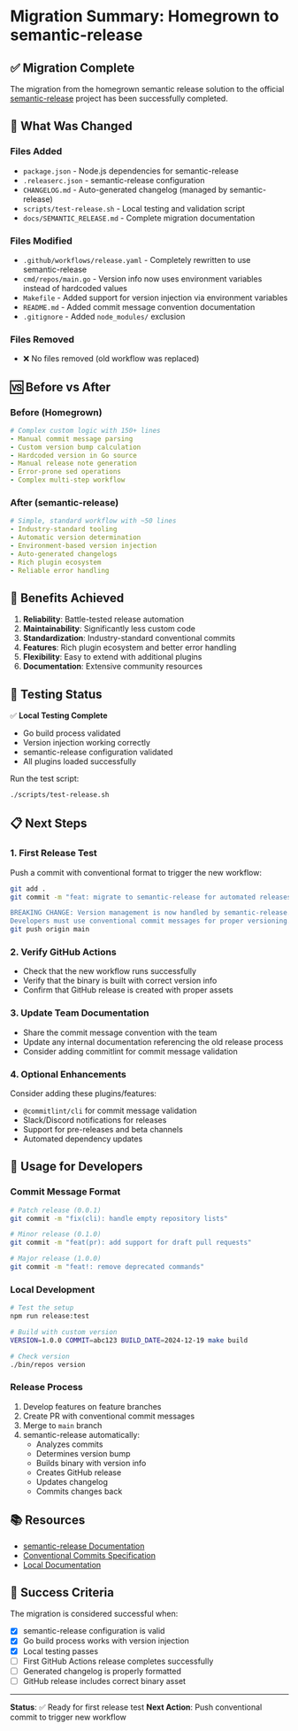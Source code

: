 # Migration Summary: Homegrown to semantic-release

## ✅ Migration Complete

The migration from the homegrown semantic release solution to the official [semantic-release](https://semantic-release.gitbook.io/) project has been successfully completed.

## 🔄 What Was Changed

### Files Added
- `package.json` - Node.js dependencies for semantic-release
- `.releaserc.json` - semantic-release configuration
- `CHANGELOG.md` - Auto-generated changelog (managed by semantic-release)
- `scripts/test-release.sh` - Local testing and validation script
- `docs/SEMANTIC_RELEASE.md` - Complete migration documentation

### Files Modified
- `.github/workflows/release.yaml` - Completely rewritten to use semantic-release
- `cmd/repos/main.go` - Version info now uses environment variables instead of hardcoded values
- `Makefile` - Added support for version injection via environment variables
- `README.md` - Added commit message convention documentation
- `.gitignore` - Added `node_modules/` exclusion

### Files Removed
- ❌ No files removed (old workflow was replaced)

## 🆚 Before vs After

### Before (Homegrown)
```yaml
# Complex custom logic with 150+ lines
- Manual commit message parsing
- Custom version bump calculation
- Hardcoded version in Go source
- Manual release note generation
- Error-prone sed operations
- Complex multi-step workflow
```

### After (semantic-release)
```yaml
# Simple, standard workflow with ~50 lines
- Industry-standard tooling
- Automatic version determination
- Environment-based version injection
- Auto-generated changelogs
- Rich plugin ecosystem
- Reliable error handling
```

## 🚀 Benefits Achieved

1. **Reliability**: Battle-tested release automation
2. **Maintainability**: Significantly less custom code
3. **Standardization**: Industry-standard conventional commits
4. **Features**: Rich plugin ecosystem and better error handling
5. **Flexibility**: Easy to extend with additional plugins
6. **Documentation**: Extensive community resources

## 🧪 Testing Status

✅ **Local Testing Complete**
- Go build process validated
- Version injection working correctly
- semantic-release configuration validated
- All plugins loaded successfully

Run the test script:
```bash
./scripts/test-release.sh
```

## 📋 Next Steps

### 1. First Release Test
Push a commit with conventional format to trigger the new workflow:
```bash
git add .
git commit -m "feat: migrate to semantic-release for automated releases

BREAKING CHANGE: Version management is now handled by semantic-release.
Developers must use conventional commit messages for proper versioning."
git push origin main
```

### 2. Verify GitHub Actions
- Check that the new workflow runs successfully
- Verify that the binary is built with correct version info
- Confirm that GitHub release is created with proper assets

### 3. Update Team Documentation
- Share the commit message convention with the team
- Update any internal documentation referencing the old release process
- Consider adding commitlint for commit message validation

### 4. Optional Enhancements
Consider adding these plugins/features:
- `@commitlint/cli` for commit message validation
- Slack/Discord notifications for releases
- Support for pre-releases and beta channels
- Automated dependency updates

## 🔧 Usage for Developers

### Commit Message Format
```bash
# Patch release (0.0.1)
git commit -m "fix(cli): handle empty repository lists"

# Minor release (0.1.0)  
git commit -m "feat(pr): add support for draft pull requests"

# Major release (1.0.0)
git commit -m "feat!: remove deprecated commands"
```

### Local Development
```bash
# Test the setup
npm run release:test

# Build with custom version
VERSION=1.0.0 COMMIT=abc123 BUILD_DATE=2024-12-19 make build

# Check version
./bin/repos version
```

### Release Process
1. Develop features on feature branches
2. Create PR with conventional commit messages  
3. Merge to `main` branch
4. semantic-release automatically:
   - Analyzes commits
   - Determines version bump
   - Builds binary with version info
   - Creates GitHub release
   - Updates changelog
   - Commits changes back

## 📚 Resources

- [semantic-release Documentation](https://semantic-release.gitbook.io/)
- [Conventional Commits Specification](https://www.conventionalcommits.org/)
- [Local Documentation](docs/SEMANTIC_RELEASE.md)

## 🎯 Success Criteria

The migration is considered successful when:
- [x] semantic-release configuration is valid
- [x] Go build process works with version injection
- [x] Local testing passes
- [ ] First GitHub Actions release completes successfully
- [ ] Generated changelog is properly formatted
- [ ] GitHub release includes correct binary asset

---

**Status**: ✅ Ready for first release test
**Next Action**: Push conventional commit to trigger new workflow